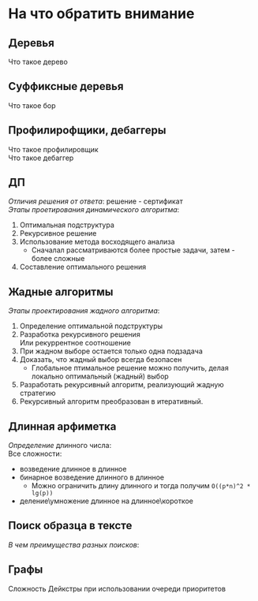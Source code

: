 # На что обратить внимание <!-- {{{ -->
## Деревья <!-- {{{ -->
Что такое дерево  
<!-- }}} -->
## Суффиксные деревья <!-- {{{ -->
Что такое бор  
<!-- }}} -->
## Профилирофщики, дебаггеры <!-- {{{ -->
Что такое профилировщик  
Что такое дебаггер  
<!-- }}} -->
## ДП <!-- {{{ -->
_Отличия решения от ответа_: решение - сертификат  
_Этапы проетирования динамического алгоритма_:  

1. Оптимальная подструктура  
2. Рекурсивное решение  
3. Использование метода восходящего анализа  
    - Сначалал рассматриваются более простые задачи, затем - более
  сложные  
4. Составление оптимального решения  

<!-- }}} -->
## Жадные алгоритмы <!-- {{{ -->
_Этапы проектирования жадного алгоритма_:  

1. Определение оптимальной подструктуры  
2. Разработка рекурсивного решения  
    Или рекуррентное соотношение  
3. При жадном выборе остается только одна подзадача  
4. Доказать, что жадный выбор всегда безопасен  
    - Глобальное птимальное решение можно получить, делая локально
  оптимальный (жадный) выбор  
5. Разработать рекурсивный алгоритм, реализующий жадную стратегию  
6. Рекурсивный алгоритм преобразован в итеративный.  

<!-- }}} -->
## Длинная арфиметка <!-- {{{ -->
_Определение_ длинного числа:  
Все сложности:  

+ возведение длинное в длинное  
+ бинарное возведение длинного в длинное  
    - Можно ограничить длину длинного и тогда получим `O((p*n)^2 * lg(p))`
+ деление\умножение длинное на длинное\короткое  

<!-- }}} -->
## Поиск образца в тексте <!-- {{{ -->
_В чем преимущества разных поисков_:  
<!-- }}} -->
## Графы <!-- {{{ -->
Сложность Дейкстры при использовании очереди приоритетов  
<!-- }}} -->
<!-- }}} -->
